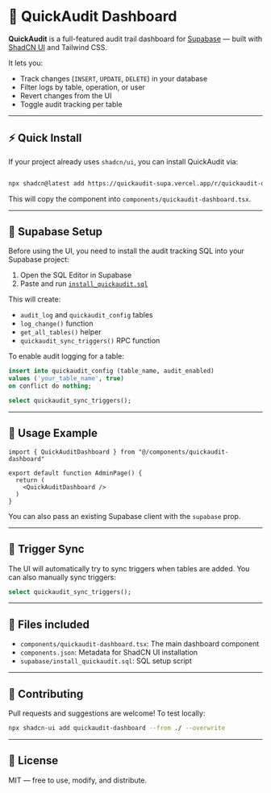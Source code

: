 # 🧾 QuickAudit Dashboard

**QuickAudit** is a full-featured audit trail dashboard for [Supabase](https://supabase.com/) — built with [ShadCN UI](https://ui.shadcn.dev/) and Tailwind CSS.

It lets you:
- Track changes (`INSERT`, `UPDATE`, `DELETE`) in your database
- Filter logs by table, operation, or user
- Revert changes from the UI
- Toggle audit tracking per table

---

## ⚡ Quick Install

If your project already uses `shadcn/ui`, you can install QuickAudit via:

```bash

npx shadcn@latest add https://quickaudit-supa.vercel.app/r/quickaudit-dashboard.json
```

This will copy the component into `components/quickaudit-dashboard.tsx`.

---

## 🔧 Supabase Setup

Before using the UI, you need to install the audit tracking SQL into your Supabase project:

1. Open the SQL Editor in Supabase
2. Paste and run [`install_quickaudit.sql`](./supabase/install_quickaudit.sql)

This will create:
- `audit_log` and `quickaudit_config` tables
- `log_change()` function
- `get_all_tables()` helper
- `quickaudit_sync_triggers()` RPC function

To enable audit logging for a table:

```sql
insert into quickaudit_config (table_name, audit_enabled)
values ('your_table_name', true)
on conflict do nothing;

select quickaudit_sync_triggers();
```

---

## 🧠 Usage Example

```tsx
import { QuickAuditDashboard } from "@/components/quickaudit-dashboard"

export default function AdminPage() {
  return (
    <QuickAuditDashboard />
  )
}
```

You can also pass an existing Supabase client with the `supabase` prop.

---

## 🔄 Trigger Sync

The UI will automatically try to sync triggers when tables are added. You can also manually sync triggers:

```sql
select quickaudit_sync_triggers();
```

---

## 📁 Files included

- `components/quickaudit-dashboard.tsx`: The main dashboard component
- `components.json`: Metadata for ShadCN UI installation
- `supabase/install_quickaudit.sql`: SQL setup script

---

## 🤝 Contributing

Pull requests and suggestions are welcome!
To test locally:

```bash
npx shadcn-ui add quickaudit-dashboard --from ./ --overwrite
```

---

## 📄 License

MIT — free to use, modify, and distribute.

